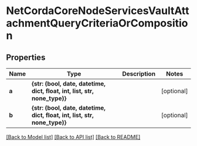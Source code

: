 # NetCordaCoreNodeServicesVaultAttachmentQueryCriteriaOrComposition

## Properties
Name | Type | Description | Notes
------------ | ------------- | ------------- | -------------
**a** | **{str: (bool, date, datetime, dict, float, int, list, str, none_type)}** |  | [optional] 
**b** | **{str: (bool, date, datetime, dict, float, int, list, str, none_type)}** |  | [optional] 

[[Back to Model list]](../README.md#documentation-for-models) [[Back to API list]](../README.md#documentation-for-api-endpoints) [[Back to README]](../README.md)


